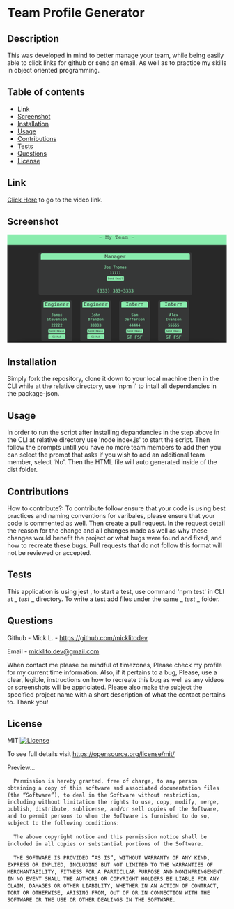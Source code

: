 
  # Team Profile Generator


  ## Description
  
  This was developed in mind to better manage your team, while being easily able to click links for github or send an email. As well as to practice my skills in object oriented programming. 



  ## Table of contents
  
  - [ Link ](#link)
  - [ Screenshot ](#screenshot)
  - [ Installation ](#installation)
  - [ Usage ](#usage)
  - [ Contributions ](#contributions)
  - [ Tests ](#tests)
  - [ Questions ](#questions)
  - [ License ](#license)
  

  ## Link
  
  [Click Here](https://drive.google.com/file/d/1hr8V4mlGN0lCYEMbUCFQzT31UKwvtjbM/view) to go to the video link.
  


  ## Screenshot
  
  ![image](./assets/tpgss.png)
  

  
  ## Installation
  
  Simply fork the repository, clone it down to your local machine then in the CLI while at the relative directory, use 'npm i' to intall all dependancies in the package-json. 


  
  ## Usage
  
  In order to run the script after installing depandancies in the step above in the CLI at relative directory use 'node index.js' to start the script. Then follow the prompts untill you have no more team members to add then you can select the prompt that asks if you wish to add an additional team member, select 'No'. Then the HTML file will auto generated inside of the dist folder. 
  
  
  ## Contributions
  
  How to contribute?: 
  To contribute follow ensure that your code is using best practices and naming conventions for varibales, please ensure that your code is commented as well. Then create a pull request. In the request detail the reason for the change and all changes made as well as why these changes would benefit the project or what bugs were found and fixed, and how to recreate these bugs. Pull requests that do not follow this format will not be reviewed or accepted. 
  

  
  ## Tests
  
  This application is using jest , to start a test, use command 'npm test' in CLI at 
  _ _test_ _ directory. To write a test add files under the same _ _test_ _ folder.
  

  
  ## Questions
  
  Github - Mick L. - https://github.com/micklitodev

  Email - micklito.dev@gmail.com

  When contact me please be mindful of timezones, Please check my profile for my
  current time information. Also, if it pertains to a bug, Please, use a clear,
  legible, instructions on how to recreate this bug as well as any videos or 
  screenshots will be appriciated. Please also make the subject the specified project
  name with a short description of what the contact pertains to. Thank you! 

  
  ## License
  
  MIT [![License](https://img.shields.io/badge/license-MIT-green)](./LICENSE) 

   To see full details visit https://opensource.org/license/mit/


   Preview... 

   
      Permission is hereby granted, free of charge, to any person obtaining a copy of this software and associated documentation files (the “Software”), to deal in the Software without restriction, including without limitation the rights to use, copy, modify, merge, publish, distribute, sublicense, and/or sell copies of the Software, and to permit persons to whom the Software is furnished to do so, subject to the following conditions:
      
      The above copyright notice and this permission notice shall be included in all copies or substantial portions of the Software.
      
      THE SOFTWARE IS PROVIDED “AS IS”, WITHOUT WARRANTY OF ANY KIND, EXPRESS OR IMPLIED, INCLUDING BUT NOT LIMITED TO THE WARRANTIES OF MERCHANTABILITY, FITNESS FOR A PARTICULAR PURPOSE AND NONINFRINGEMENT. IN NO EVENT SHALL THE AUTHORS OR COPYRIGHT HOLDERS BE LIABLE FOR ANY CLAIM, DAMAGES OR OTHER LIABILITY, WHETHER IN AN ACTION OF CONTRACT, TORT OR OTHERWISE, ARISING FROM, OUT OF OR IN CONNECTION WITH THE SOFTWARE OR THE USE OR OTHER DEALINGS IN THE SOFTWARE.
  
  
  
  